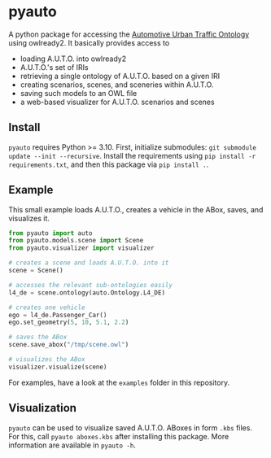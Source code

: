 # pyauto

A python package for accessing the [Automotive Urban Traffic Ontology](https://github.com/lu-w/auto/) using owlready2.
It basically provides access to
- loading A.U.T.O. into owlready2
- A.U.T.O.'s set of IRIs
- retrieving a single ontology of A.U.T.O. based on a given IRI
- creating scenarios, scenes, and sceneries within A.U.T.O.
- saving such models to an OWL file
- a web-based visualizer for A.U.T.O. scenarios and scenes

## Install

`pyauto` requires Python >= 3.10.
First, initialize submodules: `git submodule update --init --recursive`.
Install the requirements using `pip install -r requirements.txt`, and then this package via `pip install .`.

## Example

This small example loads A.U.T.O., creates a vehicle in the ABox, saves, and visualizes it.

```python
from pyauto import auto
from pyauto.models.scene import Scene
from pyauto.visualizer import visualizer

# creates a scene and loads A.U.T.O. into it
scene = Scene()

# accesses the relevant sub-ontologies easily
l4_de = scene.ontology(auto.Ontology.L4_DE)

# creates one vehicle
ego = l4_de.Passenger_Car()
ego.set_geometry(5, 10, 5.1, 2.2)

# saves the ABox
scene.save_abox("/tmp/scene.owl")

# visualizes the ABox
visualizer.visualize(scene)
```

For examples, have a look at the `examples` folder in this repository.

## Visualization

`pyauto` can be used to visualize saved A.U.T.O. ABoxes in form `.kbs` files.
For this, call `pyauto aboxes.kbs` after installing this package.
More information are available in `pyauto -h`.
